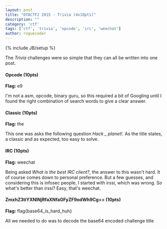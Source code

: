 ```yaml
---
layout: post
title: "OTACTF2 2015 - Trivia (4x10pts)"
description: ""
category: 'ctf'
tags: ['ctf', 'trivia', 'opcode', 'irc', 'weechat']
author: roguecoder
---
```

{% include JB/setup %}

The *Trivia* challenges were so simple that they can all be written into one post.

<!---->

#### Opcode (10pts)

**Flag:** e9

I'm not a asm, opcode, binary guru, so this required a bit of Googling until I found the right combination of search
words to give a clear answer.


#### Classic (10pts)

**Flag:** the

This one was asks the following question *Hack _ planet!*. As the title states, a classic and as expected, too easy to solve.

#### IRC (10pts)

**Flag:** weechat

Being asked *What is the best IRC client?*, the answer to this wasn't hard. It of course comes down to personal preference.
But a few guesses, and considering this is infosec people, I started with irssi, which was wrong. So what's better than
irssi? Easy, that's weechat.

#### ZmxhZ3tiYXNlNjRfaXNfaGFyZF9odWh9Cg== (10pts)

**Flag:** flag{base64_is_hard_huh}

All we needed to do was to decode the base64 encoded challenge title